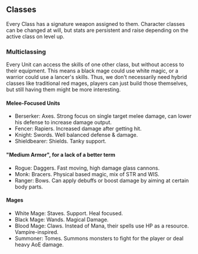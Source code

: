 ## Classes

Every Class has a signature weapon assigned to them. Character classes can be changed at will, but stats are persistent
and raise depending on the active class on level up.

### Multiclassing

Every Unit can access the skills of one other class, but without access to their equipment. This means a black mage
could use white magic, or a warrior could use a lancer's skills. Thus, we don't necessarily need hybrid classes like
traditional red mages, players can just build those themselves, but still having them might be more interesting.

#### Melee-Focused Units

- Berserker: Axes. Strong focus on single target melee damage, can lower his defense to increase damage output.
- Fencer: Rapiers. Increased damage after getting hit.
- Knight: Swords. Well balanced defense & damage.
- Shieldbearer: Shields. Tanky support.

#### "Medium Armor", for a lack of a better term

- Rogue: Daggers. Fast moving, high damage glass cannons.
- Monk: Bracers. Physical based magic, mix of STR and WIS.
- Ranger: Bows. Can apply debuffs or boost damage by aiming at certain body parts.

#### Mages

- White Mage: Staves. Support. Heal focused.
- Black Mage: Wands. Magical Damage.
- Blood Mage: Claws. Instead of Mana, their spells use HP as a resource. Vampire-inspired.
- Summoner: Tomes. Summons monsters to fight for the player or deal heavy AoE damage.

